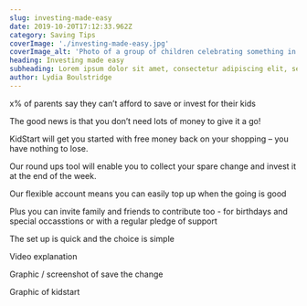 ```yaml
---
slug: investing-made-easy
date: 2019-10-20T17:12:33.962Z
category: Saving Tips
coverImage: './investing-made-easy.jpg'
coverImage_alt: 'Photo of a group of children celebrating something in a park'
heading: Investing made easy
subheading: Lorem ipsum dolor sit amet, consectetur adipiscing elit, sed do eiusmod tempor incididunt labore.
author: Lydia Boulstridge
---
```


x% of parents say they can’t afford to save or invest for their kids

The good news is that you don’t need lots of money to give it a go!

KidStart will get you started with free money back on your shopping – you have nothing to lose.

Our round ups tool will enable you to collect your spare change and invest it at the end of the week.

Our flexible account means you can easily top up when the going is good

Plus you can invite family and friends to contribute too - for birthdays and special occasstions or with a regular pledge of support

The set up is quick and the choice is simple

Video explanation

Graphic / screenshot of save the change

Graphic of kidstart 